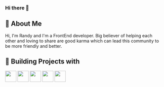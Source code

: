 ### Hi there 👋

## 🧒 About Me
Hi, I'm Randy and I'm a FrontEnd developer.
Big believer of helping each other and loving to share are good karma which can lead this community to be more friendly and better.

## 🧰 Building Projects with
<img 
  src='https://raw.githubusercontent.com/danielcranney/readme-generator/main/public/icons/skills/html5-colored.svg'
  width='36'
  height='36'
  style='max-with: 100%;'
/>
<img 
  src='https://raw.githubusercontent.com/danielcranney/readme-generator/main/public/icons/skills/css3-colored.svg'
  width='36'
  height='36'
  style='max-with: 100%;'
/>
<img 
  src='https://raw.githubusercontent.com/danielcranney/readme-generator/main/public/icons/skills/javascript-colored.svg'
  width='36'
  height='36'
  style='max-with: 100%;'
/>
<img 
  src='https://angular.io/assets/images/logos/angular/angular.svg'
  width='36'
  height='36'
  style='max-with: 100%;'
/>
<img 
  src='https://raw.githubusercontent.com/danielcranney/readme-generator/main/public/icons/skills/react-colored.svg'
  width='36'
  height='36'
  style='max-with: 100%;'
/>

<!--
**Landy510/Landy510** is a ✨ _special_ ✨ repository because its `README.md` (this file) appears on your GitHub profile.

Here are some ideas to get you started:

- 🔭 I’m currently working on ...
- 🌱 I’m currently learning ...
- 👯 I’m looking to collaborate on ...
- 🤔 I’m looking for help with ...
- 💬 Ask me about ...
- 📫 How to reach me: ...
- 😄 Pronouns: ...
- ⚡ Fun fact: ...
-->
